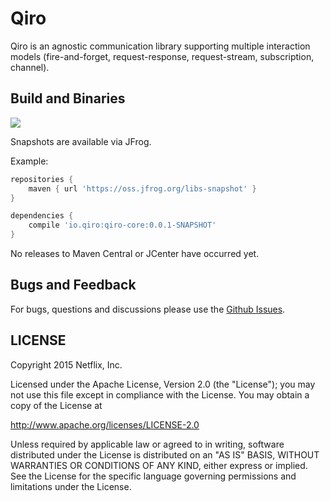 # Qiro

Qiro is an agnostic communication library supporting multiple interaction models
(fire-and-forget, request-response, request-stream, subscription, channel).

## Build and Binaries

<a href='https://travis-ci.org/qiro/qiro/builds'><img src='https://travis-ci.org/qiro/qiro.svg?branch=master'></a>

Snapshots are available via JFrog.

Example:

```groovy
repositories {
    maven { url 'https://oss.jfrog.org/libs-snapshot' }
}

dependencies {
    compile 'io.qiro:qiro-core:0.0.1-SNAPSHOT'
}
```

No releases to Maven Central or JCenter have occurred yet.


## Bugs and Feedback

For bugs, questions and discussions please use the 
[Github Issues](https://github.com/qiro/qiro/issues).


## LICENSE

Copyright 2015 Netflix, Inc.

Licensed under the Apache License, Version 2.0 (the "License");
you may not use this file except in compliance with the License.
You may obtain a copy of the License at

<http://www.apache.org/licenses/LICENSE-2.0>

Unless required by applicable law or agreed to in writing, software
distributed under the License is distributed on an "AS IS" BASIS,
WITHOUT WARRANTIES OR CONDITIONS OF ANY KIND, either express or implied.
See the License for the specific language governing permissions and
limitations under the License.
